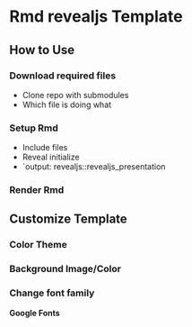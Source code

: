 # Rmd revealjs Template

## How to Use

### Download required files

- Clone repo with submodules
- Which file is doing what

### Setup Rmd

- Include files
- Reveal initialize
- `output: revealjs::revealjs_presentation

### Render Rmd

## Customize Template

### Color Theme

### Background Image/Color

### Change font family

**Google Fonts**
